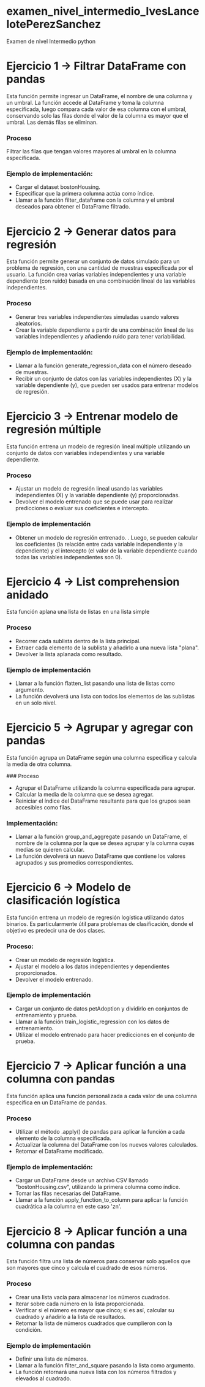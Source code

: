 # examen_nivel_intermedio_IvesLancelotePerezSanchez
Examen de nivel Intermedio python

# Ejercicio 1 -> Filtrar DataFrame con pandas
Esta función permite ingresar un DataFrame, el nombre de una columna y un umbral. La función accede al DataFrame y toma la columna especificada, luego compara cada valor de esa columna con el umbral, conservando solo las filas donde el valor de la columna es mayor que el umbral. Las demás filas se eliminan.
### Proceso
Filtrar las filas que tengan valores mayores al umbral en la columna especificada.

### Ejemplo de implementación:
- Cargar el dataset bostonHousing.
- Especificar que la primera columna actúa como índice.
- Llamar a la función filter_dataframe con la columna y el umbral deseados para obtener el DataFrame filtrado.

# Ejercicio 2 -> Generar datos para regresión
Esta función permite generar un conjunto de datos simulado para un problema de regresión, con una cantidad de muestras especificada por el usuario. La función crea varias variables independientes y una variable dependiente (con ruido) basada en una combinación lineal de las variables independientes.

### Proceso
- Generar tres variables independientes simuladas usando valores aleatorios.
- Crear la variable dependiente a partir de una combinación lineal de las variables independientes y añadiendo ruido para tener variabilidad.

### Ejemplo de implementación:
- Llamar a la función generate_regression_data con el número deseado de muestras.
- Recibir un conjunto de datos con las variables independientes (X) y la variable dependiente (y), que pueden ser usados para entrenar modelos de regresión.

# Ejercicio 3 -> Entrenar modelo de regresión múltiple
Esta función entrena un modelo de regresión lineal múltiple utilizando un conjunto de datos con variables independientes y una variable dependiente.

### Proceso
- Ajustar un modelo de regresión lineal usando las variables independientes (X) y la variable dependiente (y) proporcionadas.
- Devolver el modelo entrenado que se puede usar para realizar predicciones o evaluar sus coeficientes e intercepto.

### Ejemplo de implementación
- Obtener un modelo de regresión entrenado. . Luego, se pueden calcular los coeficientes (la relación entre cada variable independiente y la dependiente) y el intercepto (el valor de la variable dependiente cuando todas las variables independientes son 0).

# Ejercicio 4 -> List comprehension anidado
Esta función aplana una lista de listas en una lista simple

### Proceso
- Recorrer cada sublista dentro de la lista principal.
- Extraer cada elemento de la sublista y añadirlo a una nueva lista "plana".
- Devolver la lista aplanada como resultado.

### Ejemplo de implementación
- Llamar a la función flatten_list pasando una lista de listas como argumento.
- La función devolverá una lista con todos los elementos de las sublistas en un solo nivel.

# Ejercicio 5 -> Agrupar y agregar con pandas
Esta función agrupa un DataFrame según una columna específica y calcula la media de otra columna. 

### Proceso
- Agrupar el DataFrame utilizando la columna especificada para agrupar.
- Calcular la media de la columna que se desea agregar.
- Reiniciar el índice del DataFrame resultante para que los grupos sean accesibles como filas.

### Implementación:
- Llamar a la función group_and_aggregate pasando un DataFrame, el nombre de la columna por la que se desea agrupar y la columna cuyas medias se quieren calcular.
- La función devolverá un nuevo DataFrame que contiene los valores agrupados y sus promedios correspondientes.

# Ejercicio 6 -> Modelo de clasificación logística
Esta función entrena un modelo de regresión logística utilizando datos binarios. Es particularmente útil para problemas de clasificación, donde el objetivo es predecir una de dos clases.

### Proceso:
- Crear un modelo de regresión logística.
- Ajustar el modelo a los datos independientes y dependientes proporcionados.
- Devolver el modelo entrenado.

### Ejemplo de implementación
- Cargar un conjunto de datos petAdoption y dividirlo en conjuntos de entrenamiento y prueba.
- Llamar a la función train_logistic_regression con los datos de entrenamiento.
- Utilizar el modelo entrenado para hacer predicciones en el conjunto de prueba.

# Ejercicio 7 -> Aplicar función a una columna con pandas
Esta función aplica una función personalizada a cada valor de una columna específica en un DataFrame de pandas.

### Proceso
- Utilizar el método .apply() de pandas para aplicar la función a cada elemento de la columna especificada.
- Actualizar la columna del DataFrame con los nuevos valores calculados.
- Retornar el DataFrame modificado.

### Ejemplo de implementación:
- Cargar un DataFrame desde un archivo CSV llamado "bostonHousing.csv", utilizando la primera columna como índice.
- Tomar las filas necesarias del DataFrame.
- Llamar a la función apply_function_to_column para aplicar la función cuadrática a la columna en este caso 'zn'.

# Ejercicio 8 -> Aplicar función a una columna con pandas
Esta función filtra una lista de números para conservar solo aquellos que son mayores que cinco y calcula el cuadrado de esos números.

### Proceso
- Crear una lista vacía para almacenar los números cuadrados.
- Iterar sobre cada número en la lista proporcionada.
- Verificar si el número es mayor que cinco; si es así, calcular su cuadrado y añadirlo a la lista de resultados.
- Retornar la lista de números cuadrados que cumplieron con la condición.

### Ejemplo de implementación
- Definir una lista de números.
- Llamar a la función filter_and_square pasando la lista como argumento.
- La función retornará una nueva lista con los números filtrados y elevados al cuadrado.

